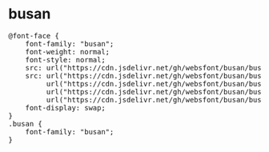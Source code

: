 # busan

<pre>
@font-face {
    font-family: "busan";
    font-weight: normal;
    font-style: normal;
    src: url("https://cdn.jsdelivr.net/gh/websfont/busan/busan.eot");
    src: url("https://cdn.jsdelivr.net/gh/websfont/busan/busan.eot?#iefix") format("embedded-opentype"),
         url("https://cdn.jsdelivr.net/gh/websfont/busan/busan.woff2") format("woff2"),
         url("https://cdn.jsdelivr.net/gh/websfont/busan/busan.woff") format("woff"),
         url("https://cdn.jsdelivr.net/gh/websfont/busan/busan.ttf") format("truetype");
    font-display: swap;
}
.busan {
    font-family: "busan";
}  
</pre>
